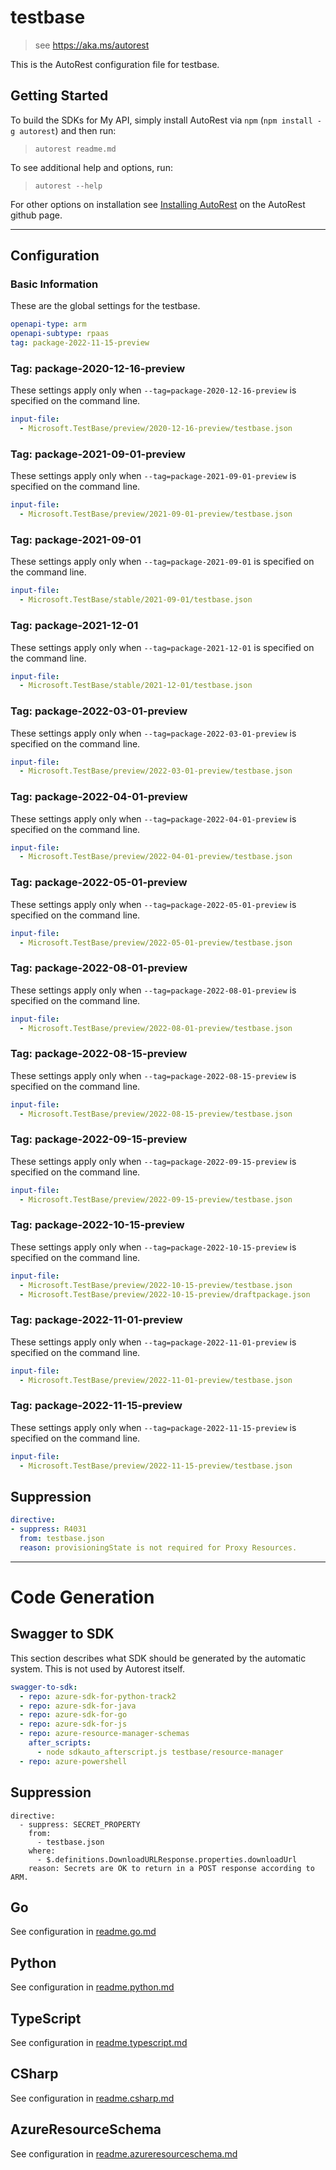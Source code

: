 # testbase

> see https://aka.ms/autorest

This is the AutoRest configuration file for testbase.

## Getting Started

To build the SDKs for My API, simply install AutoRest via `npm` (`npm install -g autorest`) and then run:

> `autorest readme.md`

To see additional help and options, run:

> `autorest --help`

For other options on installation see [Installing AutoRest](https://aka.ms/autorest/install) on the AutoRest github page.

---

## Configuration

### Basic Information

These are the global settings for the testbase.

```yaml
openapi-type: arm
openapi-subtype: rpaas
tag: package-2022-11-15-preview
```

### Tag: package-2020-12-16-preview

These settings apply only when `--tag=package-2020-12-16-preview` is specified on the command line.

```yaml $(tag) == 'package-2020-12-16-preview'
input-file:
  - Microsoft.TestBase/preview/2020-12-16-preview/testbase.json
```

### Tag: package-2021-09-01-preview

These settings apply only when `--tag=package-2021-09-01-preview` is specified on the command line.

```yaml $(tag) == 'package-2021-09-01-preview'
input-file:
  - Microsoft.TestBase/preview/2021-09-01-preview/testbase.json
```

### Tag: package-2021-09-01

These settings apply only when `--tag=package-2021-09-01` is specified on the command line.

```yaml $(tag) == 'package-2021-09-01'
input-file:
  - Microsoft.TestBase/stable/2021-09-01/testbase.json
```

### Tag: package-2021-12-01

These settings apply only when `--tag=package-2021-12-01` is specified on the command line.

```yaml $(tag) == 'package-2021-12-01'
input-file:
  - Microsoft.TestBase/stable/2021-12-01/testbase.json
```

### Tag: package-2022-03-01-preview

These settings apply only when `--tag=package-2022-03-01-preview` is specified on the command line.

```yaml $(tag) == 'package-2022-03-01-preview'
input-file:
  - Microsoft.TestBase/preview/2022-03-01-preview/testbase.json
```

### Tag: package-2022-04-01-preview

These settings apply only when `--tag=package-2022-04-01-preview` is specified on the command line.

```yaml $(tag) == 'package-2022-04-01-preview'
input-file:
  - Microsoft.TestBase/preview/2022-04-01-preview/testbase.json
```

### Tag: package-2022-05-01-preview

These settings apply only when `--tag=package-2022-05-01-preview` is specified on the command line.

```yaml $(tag) == 'package-2022-05-01-preview'
input-file:
  - Microsoft.TestBase/preview/2022-05-01-preview/testbase.json
```

### Tag: package-2022-08-01-preview

These settings apply only when `--tag=package-2022-08-01-preview` is specified on the command line.

```yaml $(tag) == 'package-2022-08-01-preview'
input-file:
  - Microsoft.TestBase/preview/2022-08-01-preview/testbase.json
```

### Tag: package-2022-08-15-preview

These settings apply only when `--tag=package-2022-08-15-preview` is specified on the command line.

```yaml $(tag) == 'package-2022-08-15-preview'
input-file:
  - Microsoft.TestBase/preview/2022-08-15-preview/testbase.json
```

### Tag: package-2022-09-15-preview

These settings apply only when `--tag=package-2022-09-15-preview` is specified on the command line.

```yaml $(tag) == 'package-2022-09-15-preview'
input-file:
  - Microsoft.TestBase/preview/2022-09-15-preview/testbase.json
```

### Tag: package-2022-10-15-preview

These settings apply only when `--tag=package-2022-10-15-preview` is specified on the command line.

```yaml $(tag) == 'package-2022-10-15-preview'
input-file:
  - Microsoft.TestBase/preview/2022-10-15-preview/testbase.json
  - Microsoft.TestBase/preview/2022-10-15-preview/draftpackage.json
```

### Tag: package-2022-11-01-preview

These settings apply only when `--tag=package-2022-11-01-preview` is specified on the command line.

```yaml $(tag) == 'package-2022-11-01-preview'
input-file:
  - Microsoft.TestBase/preview/2022-11-01-preview/testbase.json
```

### Tag: package-2022-11-15-preview

These settings apply only when `--tag=package-2022-11-15-preview` is specified on the command line.

```yaml $(tag) == 'package-2022-11-15-preview'
input-file:
  - Microsoft.TestBase/preview/2022-11-15-preview/testbase.json
```

## Suppression

``` yaml
directive:
- suppress: R4031
  from: testbase.json
  reason: provisioningState is not required for Proxy Resources.
```

---

# Code Generation

## Swagger to SDK

This section describes what SDK should be generated by the automatic system.
This is not used by Autorest itself.

```yaml $(swagger-to-sdk)
swagger-to-sdk:
  - repo: azure-sdk-for-python-track2
  - repo: azure-sdk-for-java
  - repo: azure-sdk-for-go
  - repo: azure-sdk-for-js
  - repo: azure-resource-manager-schemas
    after_scripts:
      - node sdkauto_afterscript.js testbase/resource-manager
  - repo: azure-powershell
```
## Suppression
```
directive:
  - suppress: SECRET_PROPERTY
    from:
      - testbase.json
    where:
      - $.definitions.DownloadURLResponse.properties.downloadUrl
    reason: Secrets are OK to return in a POST response according to ARM.
```

## Go

See configuration in [readme.go.md](./readme.go.md)

## Python

See configuration in [readme.python.md](./readme.python.md)

## TypeScript

See configuration in [readme.typescript.md](./readme.typescript.md)

## CSharp

See configuration in [readme.csharp.md](./readme.csharp.md)

## AzureResourceSchema

See configuration in [readme.azureresourceschema.md](./readme.azureresourceschema.md)
